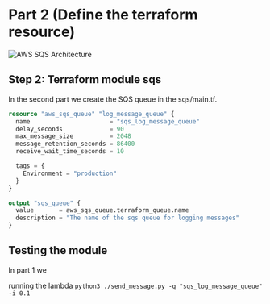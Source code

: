 # Part 2 (Define the terraform resource)

![AWS SQS Architecture](https://photos.app.goo.gl/VNTQCYgvp8jJ1pRt8)

## Step 2: Terraform module sqs
In the second part we create the SQS queue in the sqs/main.tf.
```tf
resource "aws_sqs_queue" "log_message_queue" {
  name                      = "sqs_log_message_queue"
  delay_seconds             = 90
  max_message_size          = 2048
  message_retention_seconds = 86400
  receive_wait_time_seconds = 10

  tags = {
    Environment = "production"
  }
}

output "sqs_queue" {
  value       = aws_sqs_queue.terraform_queue.name
  description = "The name of the sqs queue for logging messages"
}
```

## Testing the module
In part 1 we 

running the lambda
`python3 ./send_message.py -q "sqs_log_message_queue" -i 0.1`